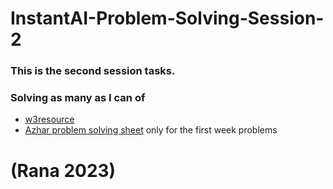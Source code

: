 # InstantAI-Problem-Solving-Session-2
### This is the second session tasks. 
### Solving as many as I can of 
* [w3resource](https://www.w3resource.com/python-exercises/)
* [Azhar problem solving sheet](https://codeforces.com/group/T3p02rhrmb/contests) only for the first week problems
# (Rana 2023)
